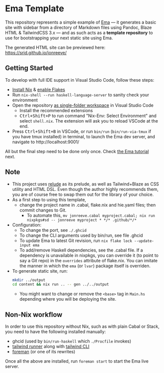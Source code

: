 # Ema Template

This repository represents a simple example of [Ema](https://ema.srid.ca/) — it generates a basic site with sidebar from a directory of Markdown files using Pandoc, Blaze HTML & TailwindCSS 3.x — and as such acts as a **template repository** to use for bootstrapping your next static site using Ema.

The generated HTML site can be previewed here: https://srid.github.io/jonreeve/

## Getting Started

To develop with full IDE support in Visual Studio Code, follow these steps:

- [Install Nix](https://nixos.org/download.html) & [enable Flakes](https://nixos.wiki/wiki/Flakes)
- Run `nix-shell --run haskell-language-server` to sanity check your environment 
- Open the repository [as single-folder workspace](https://code.visualstudio.com/docs/editor/workspaces#_singlefolder-workspaces) in Visual Studio Code
    - Install the recommended extensions
    - <kbd>Ctrl+Shift+P</kbd> to run command "Nix-Env: Select Environment" and select `shell.nix`. The extension will ask you to reload VSCode at the end.
- Press <kbd>Ctrl+Shift+B</kbd> in VSCode, or run `bin/run` (`bin/run-via-tmux` if you have tmux installed) in terminal, to launch the Ema dev server, and navigate to http://localhost:9001/

All but the final step need to be done only once. Check [the Ema tutorial](https://ema.srid.ca/start/tutorial) next.

## Note

- This project uses [relude](https://github.com/kowainik/relude) as its prelude, as well as Tailwind+Blaze as CSS utility and HTML DSL. Even though the author highly recommends them, you are of course free to swap them out for the library of your choice.
- As a first step to using this template, 
  - change the project name in .cabal, flake.nix and hie.yaml files; then commit changes to Git.
      - To automate this, `mv jonreeve.cabal myproject.cabal; nix run nixpkgs#sd -- jonreeve myproject * */* .github/*/*`
- Configuration:
  - To change the port, see `./.ghcid`
  - To change the CLI arguments used by bin/run, see file .ghcid
  - To update Ema to latest Git revision, run `nix flake lock --update-input ema`
  - To add/remove Haskell dependencies, see the .cabal file. If a dependency is unavailable in nixpkgs, you can override it (to point to say a Git repo) in the `overrides` attribute of flake.nix. You can imitate the manner in which the `ema` (or `lvar`) package itself is overriden.
- To generate static site, run:
  ```sh
  mkdir ../output 
  cd content && nix run .. -- gen ../../output
  ```
  - You might want to change or remove the `<base>` tag in `Main.hs` depending where you will be deploying the site.

## Non-Nix workflow

In order to use this repository without Nix, such as with plain Cabal or Stack, you need to have the following installed manually:

- ghcid (used by `bin/run-haskell` which `./Procfile` invokes)
- [tailwind runner](https://hackage.haskell.org/package/tailwind) along with [tailwind CLI](https://tailwindcss.com/docs/installation)
- [foreman](http://ddollar.github.io/foreman/) (or one of its rewrites)

Once all the above are installed, run `foreman start` to start the Ema live server.

